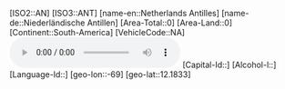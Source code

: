 ﻿---
location: [12.1833,-69]
type: Country
tags:
- geo/Country

SpocWebEntityId: 26832
isDeleted: false
confidential: public

---
[ISO2::AN]
[ISO3::ANT]
[name-en::Netherlands Antilles]
[name-de::Niederländische Antillen]
[Area-Total::0]
[Area-Land::0]
[Continent::South-America]
[VehicleCode::NA]
![Anthem-Netherlands-antilles](xLarge/National-Anthem/Anthem-Netherlands-antilles.mp3)
[Capital-Id::]
[Alcohol-l::]
[Language-Id::]
[geo-lon::-69]
[geo-lat::12.1833]

